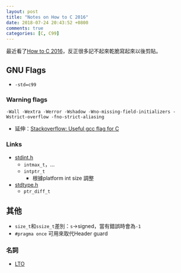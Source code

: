 ```yaml
---
layout: post
title: "Notes on How to C 2016"
date: 2018-07-24 20:43:52 +0800
comments: true
categories: [C, C99]
---
```

最近看了[How to C 2016](https://matt.sh/howto-c)，反正很多記不起來乾脆寫起來以後剪貼。

## GNU Flags

* `-std=c99`

### Warning flags

`-Wall -Wextra -Werror -Wshadow -Wno-missing-field-initializers -Wstrict-overflow -fno-strict-aliasing`

* 延伸：[Stackoverflow: Useful gcc flag for C](https://stackoverflow.com/questions/3375697/useful-gcc-flags-for-c)

### Links

* [stdint.h](http://pubs.opengroup.org/onlinepubs/9699919799/basedefs/stdint.h.html) 
    * `intmax_t`，...
    * `intptr_t`
        * 根據platform int size 調整
* [stdtype.h](http://pubs.opengroup.org/onlinepubs/7908799/xsh/stddef.h.html)
    * `ptr_diff_t`

## 其他

* `size_t`和`ssize_t`差別：`s`->signed，當有錯誤時會為`-1`
* `#pragma once` 可用來取代Header guard


### 名詞

* [LTO](https://gcc.gnu.org/onlinedocs/gccint/LTO-Overview.html)
